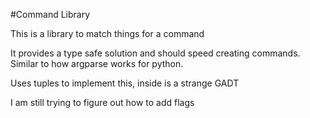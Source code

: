 #Command Library

This is a library to match things for a command

It provides a type safe solution and should speed creating commands. Similar to how argparse works for python. 

Uses tuples to implement this, inside is a strange GADT

I am still trying to figure out how to add flags




